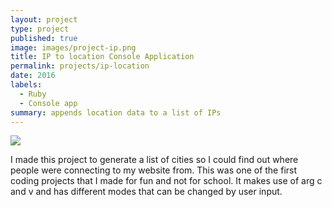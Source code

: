 ```yaml
---
layout: project
type: project
published: true
image: images/project-ip.png
title: IP to location Console Application
permalink: projects/ip-location
date: 2016
labels:
  - Ruby
  - Console app
summary: appends location data to a list of IPs
---
```


<img class="ui image" src="{{ site.baseurl }}/images/ip-locationProject.jpg">

I made this project to generate a list of cities so I could find out where people were connecting to my website from. This was one of the first coding projects that I made for fun and not for school. It makes use of arg c and v and has different modes that can be changed by user input.

